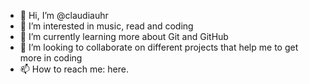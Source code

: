 - 👋 Hi, I’m @claudiauhr
- 👀 I’m interested in music, read and coding
- 🌱 I’m currently learning more about Git and GitHub
- 💞️ I’m looking to collaborate on different projects that help me to get more in coding
- 📫 How to reach me: here.

<!---
claudiauhr/claudiauhr is a ✨ special ✨ repository because its `README.md` (this file) appears on your GitHub profile.
You can click the Preview link to take a look at your changes.
--->
